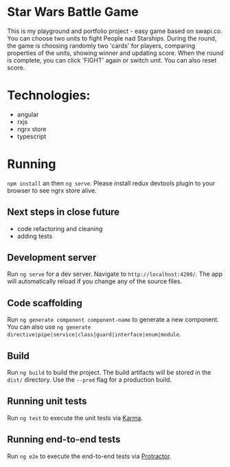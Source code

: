 # Star Wars Battle Game

This is my playground and portfolio project - easy game based on swapi.co. You can choose two units to fight People nad Starships. 
During the round, the game is choosing randomly two 'cards' for players, comparing properties of the units, showing winner and updating score.
When the round is complete, you can click 'FIGHT' again or switch unit. You can also reset score. 

# Technologies:
 - angular
 - rxjs
 - ngrx store
 - typescript


# Running
 `npm install` an then `ng serve`. Please install redux devtools plugin to your browser to see ngrx store alive.

## Next steps in close future
 - code refactoring and cleaning
 - adding tests

## Development server

Run `ng serve` for a dev server. Navigate to `http://localhost:4200/`. The app will automatically reload if you change any of the source files.

## Code scaffolding

Run `ng generate component component-name` to generate a new component. You can also use `ng generate directive|pipe|service|class|guard|interface|enum|module`.

## Build

Run `ng build` to build the project. The build artifacts will be stored in the `dist/` directory. Use the `--prod` flag for a production build.

## Running unit tests

Run `ng test` to execute the unit tests via [Karma](https://karma-runner.github.io).

## Running end-to-end tests

Run `ng e2e` to execute the end-to-end tests via [Protractor](http://www.protractortest.org/).

